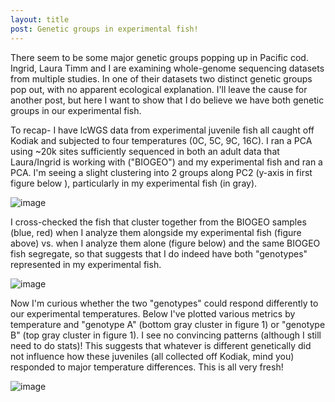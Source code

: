 ```yaml
---
layout: title
post: Genetic groups in experimental fish! 
---
```


There seem to be some major genetic groups popping up in Pacific cod. Ingrid, Laura Timm and I are examining whole-genome sequencing datasets from multiple studies. In one of their datasets two distinct genetic groups pop out, with no apparent ecological explanation. I'll leave the cause for another post, but here I want to show that I do believe we have both genetic groups in our experimental fish.   

To recap- I have lcWGS data from experimental juvenile fish all caught off Kodiak and subjected to four temperatures (0C, 5C, 9C, 16C). I ran a PCA using ~20k sites sufficiently sequenced in both an adult data that Laura/Ingrid is working with ("BIOGEO") and my experimental fish and ran a PCA. I'm seeing a slight clustering into 2 groups along PC2 (y-axis in first figure below ), particularly in my experimental fish (in gray). 

![image](https://github.com/user-attachments/assets/3d3e40d3-1058-4bc3-b261-f76a2853041b)

I cross-checked the fish that cluster together from the BIOGEO samples (blue, red) when I analyze them alongside my experimental fish (figure above) vs. when I analyze them alone (figure below) and the same BIOGEO fish segregate, so that suggests that I do indeed have both "genotypes" represented in my experimental fish. 

![image](https://github.com/user-attachments/assets/3071288d-4155-4762-ad81-c6ca195e9a55)

Now I'm curious whether the two "genotypes" could respond differently to our experimental temperatures. Below I've plotted various metrics by temperature and "genotype A" (bottom gray cluster in figure 1) or "genotype B" (top gray cluster in figure 1). I see no convincing patterns (although I still need to do stats)!  This suggests that whatever is different genetically did not influence how these juveniles (all collected off Kodiak, mind you) responded to major temperature differences.  This is all very fresh!

![image](https://github.com/user-attachments/assets/17929daa-53fa-4a5f-88bb-dde599975228)
